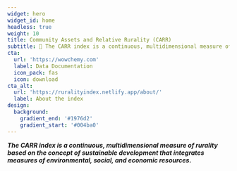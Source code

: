 ```yaml
---
widget: hero
widget_id: home
headless: true
weight: 10
title: Community Assets and Relative Rurality (CARR)
subtitle: 🧱 The CARR index is a continuous, multidimensional measure of rurality based on the concept of sustainable development that integrates measures of environmental, social, and economic resources. 🧱
cta:
  url: 'https://wowchemy.com'
  label: Data Documentation
  icon_pack: fas
  icon: download
cta_alt:
  url: 'https://ruralityindex.netlify.app/about/'
  label: About the index
design:
  background:
    gradient_end: '#1976d2'
    gradient_start: '#004ba0'
---
```

***The CARR index is a continuous, multidimensional measure of rurality based on the concept of sustainable development that integrates measures of environmental, social, and economic resources.***
